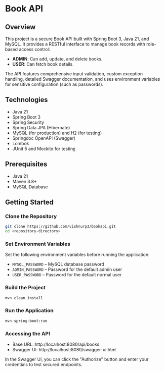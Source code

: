 # Book API

## Overview

This project is a secure Book API built with Spring Boot 3, Java 21, and MySQL. It provides a RESTful interface to manage book records with role-based access control:

- **ADMIN**: Can add, update, and delete books.
- **USER**: Can fetch book details.

The API features comprehensive input validation, custom exception handling, detailed Swagger documentation, and uses
environment variables for sensitive configuration (such as passwords).

## Technologies

- Java 21
- Spring Boot 3
- Spring Security
- Spring Data JPA (Hibernate)
- MySQL (for production) and H2 (for testing)
- Springdoc OpenAPI (Swagger)
- Lombok
- JUnit 5 and Mockito for testing

## Prerequisites

- Java 21
- Maven 3.8+
- MySQL Database

## Getting Started

### Clone the Repository

```bash
git clone https://github.com/vishnurp3/bookapi.git
cd <repository-directory>
```

### Set Environment Variables

Set the following environment variables before running the application:

- `MYSQL_PASSWORD` – MySQL database password
- `ADMIN_PASSWORD` – Password for the default admin user
- `USER_PASSWORD` – Password for the default normal user

### Build the Project

```bash
mvn clean install
```

### Run the Application

```bash
mvn spring-boot:run
```

### Accessing the API

- Base URL: http://localhost:8080/api/books
- Swagger UI: http://localhost:8080/swagger-ui.html

In the Swagger UI, you can click the "Authorize" button and enter your credentials to test secured endpoints.
